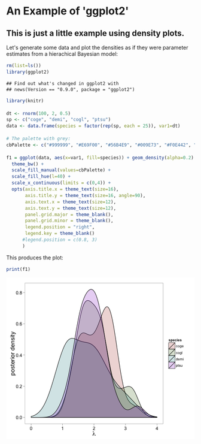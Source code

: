 An Example of 'ggplot2'
========================================================

This is just a little example using density plots.
--------------------------------------------------------

Let's generate some data and plot the densities as if they were parameter estimates from a hierachical Bayesian model:



```r
rm(list=ls())
library(ggplot2)
```



```
## Find out what's changed in ggplot2 with
## news(Version == "0.9.0", package = "ggplot2")
```



```r
library(knitr)

dt <- rnorm(100, 2, 0.5)
sp <- c("coge", "demi", "cogl", "ptsu")
data <- data.frame(species = factor(rep(sp, each = 25)), var1=dt)

# The palette with grey:
cbPalette <- c("#999999", "#E69F00", "#56B4E9", "#009E73", "#F0E442", "#0072B2", "#D55E00", "#CC79A7")

f1 = ggplot(data, aes(x=var1, fill=species)) + geom_density(alpha=0.2) + xlab(expression(lambda)) + ylab("posterior density") +
  theme_bw() +
  scale_fill_manual(values=cbPalette) +
  scale_fill_hue(l=40) +
  scale_x_continuous(limits = c(0,4)) +
  opts(axis.title.x = theme_text(size=16),
       axis.title.y = theme_text(size=16, angle=90), 
       axis.text.x = theme_text(size=12), 
       axis.text.y = theme_text(size=12), 
       panel.grid.major = theme_blank(),
       panel.grid.minor = theme_blank(),
       legend.position = "right",
       legend.key = theme_blank()
      #legend.position = c(0.8, 3)
      )
```




This produces the plot:



```r
print(f1)
```

![plot of chunk unnamed-chunk-2](figure/unnamed-chunk-2.png) 


